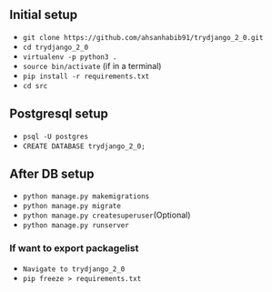 ## Initial setup
* `git clone https://github.com/ahsanhabib91/trydjango_2_0.git`
* `cd trydjango_2_0`
* `virtualenv -p python3 .`
* `source bin/activate` (if in a terminal)
* `pip install -r requirements.txt`
* `cd src`

## Postgresql setup
* `psql -U postgres`
* `CREATE DATABASE trydjango_2_0;`

## After DB setup
* `python manage.py makemigrations`
* `python manage.py migrate`
* `python manage.py createsuperuser`(Optional)
* `python manage.py runserver`

### If want to export packagelist
* `Navigate to trydjango_2_0`
* `pip freeze > requirements.txt`

